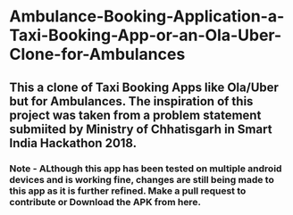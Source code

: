 # Ambulance-Booking-Application-a-Taxi-Booking-App-or-an-Ola-Uber-Clone-for-Ambulances
## This a clone of Taxi Booking Apps like Ola/Uber but for Ambulances.  The inspiration of this project was taken from a problem statement submiited by Ministry of Chhatisgarh in Smart India Hackathon 2018.

### Note - ALthough this app has been tested on multiple android devices and is working fine, changes are still being made to this app as it is further refined. Make a pull request to contribute or Download the APK from here.
